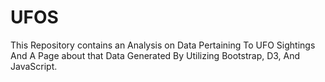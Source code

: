 # UFOS

This Repository contains an Analysis on Data Pertaining To UFO Sightings And A Page about that Data Generated By Utilizing Bootstrap, D3, And JavaScript.
